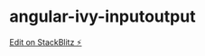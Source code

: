 # angular-ivy-inputoutput

[Edit on StackBlitz ⚡️](https://stackblitz.com/edit/angular-ivy-inputoutput)